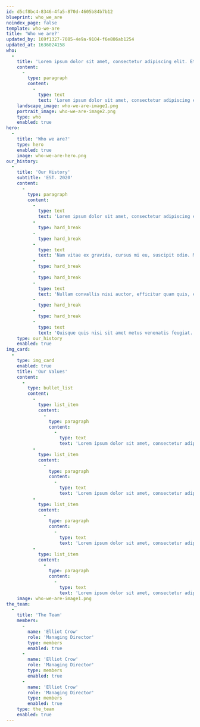 ```yaml
---
id: d5cf8bc4-8346-4fa5-870d-4605b84b7b12
blueprint: who_we_are
noindex_page: false
template: who-we-are
title: 'Who we are?'
updated_by: 169f1327-7085-4e9a-9104-f6e806ab1254
updated_at: 1636024158
who:
  -
    title: 'Lorem ipsum dolor sit amet, consectetur adipiscing elit. Etiam non.'
    content:
      -
        type: paragraph
        content:
          -
            type: text
            text: 'Lorem ipsum dolor sit amet, consectetur adipiscing elit. Etiam quis odio sed ante scelerisque pulvinar. Duis id ultrices nunc, a cursus sem. Vestibulum eu diam sit amet orci malesuada gravida. Sed pretium, velit a tincidunt imperdiet, tortor tortor tristique tellus, vitae ornare odio est at neque. Nulla quis ligula ac.'
    landscape_image: who-we-are-image1.png
    portrait_image: who-we-are-image2.png
    type: who
    enabled: true
hero:
  -
    title: 'Who we are?'
    type: hero
    enabled: true
    image: who-we-are-hero.png
our_history:
  -
    title: 'Our History'
    subtitle: 'EST. 2020'
    content:
      -
        type: paragraph
        content:
          -
            type: text
            text: 'Lorem ipsum dolor sit amet, consectetur adipiscing elit. Mauris consectetur mi est, fringilla molestie tellus luctus quis. Ut semper pulvinar nunc ut imperdiet. Etiam rutrum aliquam tincidunt. Vestibulum interdum ligula consequat turpis dignissim, a porttitor nibh dignissim. In ac egestas nibh. Aenean dapibus, lectus nec porttitor consequat, nisl massa suscipit enim, non dignissim magna mauris congue nulla. Integer eu ipsum augue. Proin pharetra a nibh id malesuada. Donec egestas non dolor ac cursus.'
          -
            type: hard_break
          -
            type: hard_break
          -
            type: text
            text: 'Nam vitae ex gravida, cursus mi eu, suscipit odio. Morbi feugiat ultrices arcu eget tincidunt. Maecenas pellentesque, metus id efficitur facilisis, turpis urna convallis lectus, et aliquam dui nibh vel leo. Curabitur dignissim consectetur mauris sed fermentum. Aenean luctus blandit venenatis. Phasellus luctus ligula a enim consequat, vel faucibus mauris gravida.'
          -
            type: hard_break
          -
            type: hard_break
          -
            type: text
            text: 'Nullam convallis nisi auctor, efficitur quam quis, euismod mauris. Suspendisse sed pulvinar mauris. Pellentesque hendrerit felis tellus, ac hendrerit erat dapibus vitae. In pellentesque interdum justo, eget porta magna laoreet quis. Mauris est ligula, pulvinar ut luctus vel, egestas sit amet tellus.'
          -
            type: hard_break
          -
            type: hard_break
          -
            type: text
            text: 'Quisque quis nisi sit amet metus venenatis feugiat. Vestibulum in varius nunc. Mauris pharetra lacinia vulputate. Cras mollis leo eget consequat finibus. Sed aliquet enim sit amet efficitur condimentum. Ut varius interdum ex, ut.'
    type: our_history
    enabled: true
img_card:
  -
    type: img_card
    enabled: true
    title: 'Our Values'
    content:
      -
        type: bullet_list
        content:
          -
            type: list_item
            content:
              -
                type: paragraph
                content:
                  -
                    type: text
                    text: 'Lorem ipsum dolor sit amet, consectetur adipiscing elit.'
          -
            type: list_item
            content:
              -
                type: paragraph
                content:
                  -
                    type: text
                    text: 'Lorem ipsum dolor sit amet, consectetur adipiscing elit.'
          -
            type: list_item
            content:
              -
                type: paragraph
                content:
                  -
                    type: text
                    text: 'Lorem ipsum dolor sit amet, consectetur adipiscing elit.'
          -
            type: list_item
            content:
              -
                type: paragraph
                content:
                  -
                    type: text
                    text: 'Lorem ipsum dolor sit amet, consectetur adipiscing elit.'
    image: who-we-are-image1.png
the_team:
  -
    title: 'The Team'
    members:
      -
        name: 'Elliot Crow'
        role: 'Managing Director'
        type: members
        enabled: true
      -
        name: 'Elliot Crow'
        role: 'Managing Director'
        type: members
        enabled: true
      -
        name: 'Elliot Crow'
        role: 'Managing Director'
        type: members
        enabled: true
    type: the_team
    enabled: true
---
```

